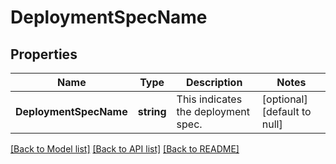 # DeploymentSpecName

## Properties
Name | Type | Description | Notes
------------ | ------------- | ------------- | -------------
**DeploymentSpecName** | **string** | This indicates the deployment spec. | [optional] [default to null]

[[Back to Model list]](../README.md#documentation-for-models) [[Back to API list]](../README.md#documentation-for-api-endpoints) [[Back to README]](../README.md)

